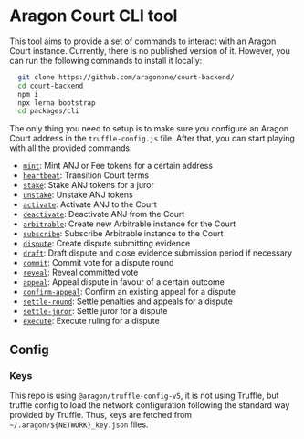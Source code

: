 # Aragon Court CLI tool

This tool aims to provide a set of commands to interact with an Aragon Court instance.
Currently, there is no published version of it. However, you can run the following commands to install it locally:

```bash
  git clone https://github.com/aragonone/court-backend/
  cd court-backend
  npm i
  npx lerna bootstrap
  cd packages/cli
```

The only thing you need to setup is to make sure you configure an Aragon Court address in the `truffle-config.js` file.
After that, you can start playing with all the provided commands: 

- [`mint`](./src/commands/mint.js): Mint ANJ or Fee tokens for a certain address
- [`heartbeat`](./src/commands/hearbeat.js): Transition Court terms
- [`stake`](./src/commands/stake.js): Stake ANJ tokens for a juror
- [`unstake`](./src/commands/unstake.js): Unstake ANJ tokens
- [`activate`](./src/commands/activate.js): Activate ANJ to the Court
- [`deactivate`](./src/commands/deactivate.js): Deactivate ANJ from the Court
- [`arbitrable`](./src/commands/arbitrable.js): Create new Arbitrable instance for the Court
- [`subscribe`](./src/commands/subscribe.js): Subscribe Arbitrable instance to the Court
- [`dispute`](./src/commands/dispute.js): Create dispute submitting evidence
- [`draft`](./src/commands/draft.js): Draft dispute and close evidence submission period if necessary
- [`commit`](./src/commands/commit.js): Commit vote for a dispute round
- [`reveal`](./src/commands/reveal.js): Reveal committed vote
- [`appeal`](./src/commands/appeal.js): Appeal dispute in favour of a certain outcome
- [`confirm-appeal`](./src/commands/confirm-appeal.js): Confirm an existing appeal for a dispute
- [`settle-round`](./src/commands/settle-round.js): Settle penalties and appeals for a dispute
- [`settle-juror`](./src/commands/settle-juror.js): Settle juror for a dispute
- [`execute`](./src/commands/execute.js): Execute ruling for a dispute

## Config

### Keys

This repo is using `@aragon/truffle-config-v5`, it is not using Truffle, but truffle config to load the network configuration following the standard way provided by Truffle.
Thus, keys are fetched from `~/.aragon/${NETWORK}_key.json` files.
